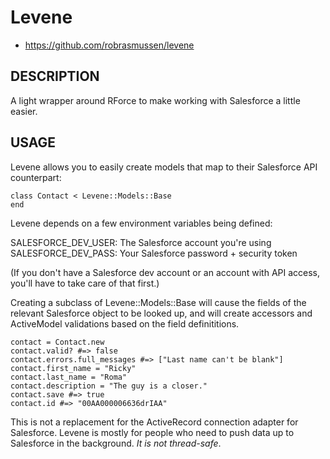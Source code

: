 # Levene

* https://github.com/robrasmussen/levene


## DESCRIPTION

A light wrapper around RForce to make working with Salesforce a little
easier.

## USAGE

Levene allows you to easily create models that map to their Salesforce
API counterpart:

    class Contact < Levene::Models::Base
    end

Levene depends on a few environment variables being defined:

SALESFORCE_DEV_USER: The Salesforce account you're using
SALESFORCE_DEV_PASS: Your Salesforce password + security token

(If you don't have a Salesforce dev account or an account with API
access, you'll have to take care of that first.)


Creating a subclass of Levene::Models::Base will cause the fields of the
relevant Salesforce object to be looked up, and will create accessors
and ActiveModel validations based on the field definititions.

    contact = Contact.new
    contact.valid? #=> false
    contact.errors.full_messages #=> ["Last name can't be blank"] 
    contact.first_name = "Ricky"
    contact.last_name = "Roma"
    contact.description = "The guy is a closer."
    contact.save #=> true
    contact.id #=> "00AA000006636drIAA"


This is not a replacement for the ActiveRecord connection adapter for
Salesforce. Levene is mostly for people who need to push data up to 
Salesforce in the background. *It is not thread-safe*.


